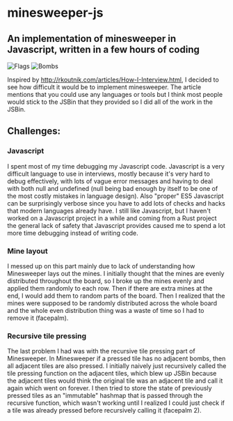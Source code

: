 minesweeper-js
==============

## An implementation of minesweeper in Javascript, written in a few hours of coding

![Flags](http://i.imgur.com/IAUOJh4.png)
![Bombs](http://i.imgur.com/mQxWlAT.png?1)


Inspired by http://rkoutnik.com/articles/How-I-Interview.html, I decided to see how 
difficult it would be to implement minesweeper.
The article mentions that you could use any languages or tools but I think most people would
stick to the JSBin that they provided so I did all of the work in the JSBin.

## Challenges:

### Javascript

I spent most of my time debugging my Javascript code. Javascript is a very difficult language
to use in interviews, mostly because it's very hard to debug effectively, with lots of 
vague error messages and having to deal with both null and undefined (null being bad enough by itself
to be one of the most costly mistakes in language design). Also "proper" ES5 Javascript can be
surprisingly verbose since you have to add lots of checks and hacks that modern languages already have. I still 
like Javascript, but I haven't worked on a Javascript project in a while and coming from a Rust project the 
general lack of safety that Javascript provides caused me to spend a lot more time debugging instead of writing code.

### Mine layout

I messed up on this part mainly due to lack of understanding how Minesweeper lays out the mines.
I initially thought that the mines are evenly distributed throughout the board, so I broke up the mines evenly and 
applied them randomly to each row. Then if there are extra mines at the end, I would add them to random parts of the board.
Then I realized that the mines were supposed to be randomly distributed across the whole board and the whole even distribution thing was a waste of time 
so I had to remove it (facepalm).

### Recursive tile pressing

The last problem I had was with the recursive tile pressing part of Minesweeper. In Minesweeper
if a pressed tile has no adjacent bombs, then all adjacent tiles are also pressed. I initially naively just recursively
called the tile pressing function on the adjacent tiles, which blew up JSBin because the adjacent tiles would think the original
tile was an adjacent tile and call it again which went on forever. I then tried to store the state of previously pressed tiles as 
an "immutable" hashmap that is passed through the recursive function, which wasn't working until I realized I could just check if a tile was already pressed before recursively 
calling it (facepalm 2).